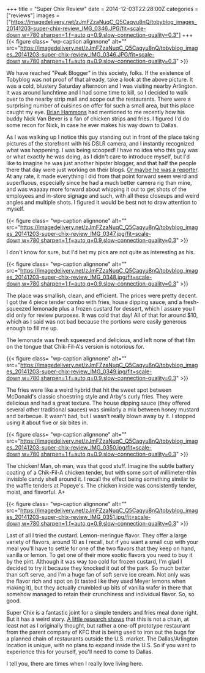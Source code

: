 +++
title = "Super Chix Review"
date = 2014-12-03T22:28:00Z
categories = ["reviews"]
images = ["https://imagedelivery.net/zJmFZzaNuqC_Q5Caqyu8nQ/tobyblog_images_20141203-super-chix-review_IMG_0346.JPG/fit=scale-down,w=780,sharpen=1,f=auto,q=0.9,slow-connection-quality=0.3"]
+++
{{< figure class= "wp-caption alignnone" alt="" src="https://imagedelivery.net/zJmFZzaNuqC_Q5Caqyu8nQ/tobyblog_images_20141203-super-chix-review_IMG_0346.JPG/fit=scale-down,w=780,sharpen=1,f=auto,q=0.9,slow-connection-quality=0.3" >}}

We have reached "Peak Blogger" in this society, folks. If the existence of Tobyblog was not proof of that already, take a look at the above picture. It was a cold, blustery Saturday afternoon and I was visiting nearby Arlington. It was around lunchtime and I had some time to kill, so I decided to walk over to the nearby strip mall and scope out the restaurants. There were a surprising number of cuisines on offer for such a small area, but this place caught my eye. [Brian Hammons](http://www.reviewtheworld.com/) had mentioned to me recently how his buddy Nick Van Bever is a fan of chicken strips and fries. I figured I'd do some recon for Nick, in case he ever makes his way down to Dallas.

<!--more-->

As I was walking up I notice this guy standing out in front of the place taking pictures of the storefront with his DSLR camera, and I instantly recognized what was happening. I was being scooped! I have no idea who this guy was or what exactly he was doing, as I didn't care to introduce myself, but I'd like to imagine he was just another hipster blogger, and that half the people there that day were just working on their blogs. [Or maybe he was a reporter](https://www.dallasnews.com/food/2016/08/23/make-room-chick-fil-a-new-chicken-restaurant-expands-in-d-fw/). At any rate, it made everything I did from that point forward seem weird and superfluous, especially since he had a much better camera rig than mine, and was waaaay more forward about whipping it out to get shots of the employees and in-store signage and such, with all these closeups and weird angles and multiple shots. I figured it would be best not to draw attention to myself.

{{< figure class= "wp-caption alignnone" alt="" src="https://imagedelivery.net/zJmFZzaNuqC_Q5Caqyu8nQ/tobyblog_images_20141203-super-chix-review_IMG_0347.jpg/fit=scale-down,w=780,sharpen=1,f=auto,q=0.9,slow-connection-quality=0.3" >}}

I don't know for sure, but I'd bet my pics are not quite as interesting as his.

{{< figure class= "wp-caption alignnone" alt="" src="https://imagedelivery.net/zJmFZzaNuqC_Q5Caqyu8nQ/tobyblog_images_20141203-super-chix-review_IMG_0348.jpg/fit=scale-down,w=780,sharpen=1,f=auto,q=0.9,slow-connection-quality=0.3" >}}

The place was smallish, clean, and efficient. The prices were pretty decent. I got the 4 piece tender combo with fries, house dipping sauce, and a fresh-squeezed lemonade plus a frozen custard for dessert, which I assure you I did only for review purposes. It was cold that day! All of that for around $10, which as I said was not bad because the portions were easily generous enough to fill me up. 

The lemonade was fresh squeezed and delicious, and left none of that film on the tongue that Chik-Fil-A's version is notorious for. 

{{< figure class= "wp-caption alignnone" alt="" src="https://imagedelivery.net/zJmFZzaNuqC_Q5Caqyu8nQ/tobyblog_images_20141203-super-chix-review_IMG_0349.jpg/fit=scale-down,w=780,sharpen=1,f=auto,q=0.9,slow-connection-quality=0.3" >}}

The fries were like a weird hybrid that hit the sweet spot between McDonald's classic shoestring style and Arby's curly fries. They were delicious and had a great texture. The house dipping sauce (they offered several other traditional sauces) was similarly a mix between honey mustard and barbecue. It wasn't bad, but I wasn't really blown away by it. I stopped using it about five or six bites in. 

{{< figure class= "wp-caption alignnone" alt="" src="https://imagedelivery.net/zJmFZzaNuqC_Q5Caqyu8nQ/tobyblog_images_20141203-super-chix-review_IMG_0350.jpg/fit=scale-down,w=780,sharpen=1,f=auto,q=0.9,slow-connection-quality=0.3" >}}

The chicken! Man, oh man, was that good stuff. Imagine the subtle battery coating of a Chik-Fil-A chicken tender, but with some sort of millimeter-thin invisible candy shell around it. I recall the effect being something similar to the waffle tenders at Popeye's. The chicken inside was consistently tender, moist, and flavorful. A+

{{< figure class= "wp-caption alignnone" alt="" src="https://imagedelivery.net/zJmFZzaNuqC_Q5Caqyu8nQ/tobyblog_images_20141203-super-chix-review_IMG_0351.jpg/fit=scale-down,w=780,sharpen=1,f=auto,q=0.9,slow-connection-quality=0.3" >}}

Last of all I tried the custard. Lemon-meringue flavor. They offer a large variety of flavors, around 10 as I recall, but if you want a small cup with your meal you'll have to settle for one of the two flavors that they keep on hand, vanilla or lemon. To get one of their more exotic flavors you need to buy it by the pint. Although it was way too cold for frozen custard, I'm glad I decided to try it because they knocked it out of the park. So much better than soft serve, and I'm a huge fan of soft serve ice cream. Not only was the flavor rich and spot on (it tasted like they used Meyer lemons when making it), but they actually crumbled up bits of vanilla wafer in there that somehow managed to retain their crunchiness and individual flavor. So, so good.

Super Chix is a fantastic joint for a simple tenders and fries meal done right. But it has a weird story. [A little research shows](https://www.dallasnews.com/food/2016/08/23/make-room-chick-fil-a-new-chicken-restaurant-expands-in-d-fw/) that this is not a chain, at least not as I originally thought, but rather a one-off prototype restaurant from the parent company of KFC that is being used to iron out the bugs for a planned chain of restaurants outside the U.S. market. The Dallas/Arlington location is unique, with no plans to expand inside the U.S. So if you want to experience this for yourself, you'll need to come to Dallas. 

I tell you, there are times when I really love living here.
